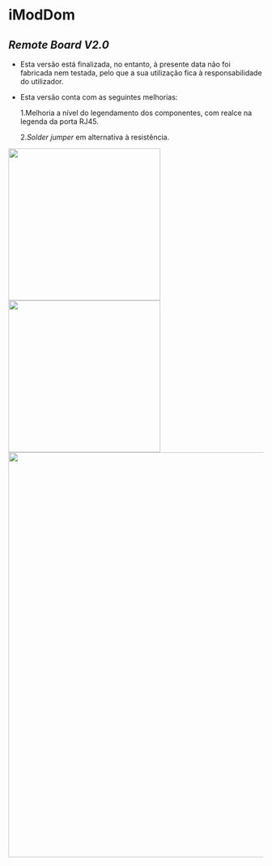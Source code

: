 # iModDom
## *Remote Board V2.0*
- Esta versão está finalizada, no entanto, à presente data não foi fabricada nem testada, pelo que a sua utilização fica à responsabilidade do utilizador.
- Esta versão conta com as seguintes melhorias:

    1.Melhoria a nível do legendamento dos componentes, com realce na legenda da porta RJ45.
    
    2.*Solder jumper* em alternativa à resistência.

<img src="https://user-images.githubusercontent.com/75946345/122370794-4748f480-cf57-11eb-987a-fc758fcfae7a.png" width="300" >
<img src="https://user-images.githubusercontent.com/75946345/122370822-4b751200-cf57-11eb-9126-b73ec1d44c27.png" width="300" >
<img src="https://user-images.githubusercontent.com/75946345/122370833-4d3ed580-cf57-11eb-9244-d4917ff6eb65.png" width="800" >
